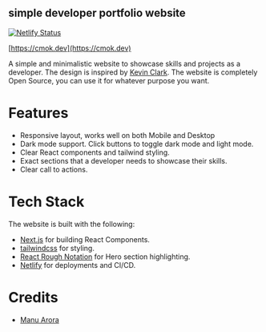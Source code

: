 ## simple developer portfolio website

[![Netlify Status](https://api.netlify.com/api/v1/badges/64372807-f00c-4b20-89a4-bcaec373ac22/deploy-status)](https://app.netlify.com/sites/superb-yeot-08ef6f/deploys)

[https://cmok.dev](https://cmok.dev)

A simple and minimalistic website to showcase skills and projects as a developer. The design is inspired by [Kevin Clark](https://kevinclark.ca). The website is completely Open Source, you can use it for whatever purpose you want.

# Features

- Responsive layout, works well on both Mobile and Desktop
- Dark mode support. Click buttons to toggle dark mode and light mode.
- Clear React components and tailwind styling.
- Exact sections that a developer needs to showcase their skills.
- Clear call to actions.

# Tech Stack

The website is built with the following:

- [Next.js](https://nextjs.org) for building React Components.
- [tailwindcss](https://tailwindcss.com) for styling.
- [React Rough Notation](https://roughnotation.com) for Hero section highlighting.
- [Netlify](https://netlify.com) for deployments and CI/CD.

# Credits

- [Manu Arora](https://github.com/manuarora700)

